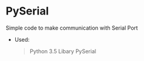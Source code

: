 # PySerial

Simple code to make communication with Serial Port

- Used:
	> Python 3.5
	> Libary PySerial
